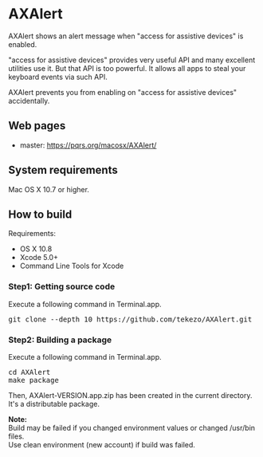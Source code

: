 AXAlert
=======

AXAlert shows an alert message when "access for assistive devices" is enabled.

"access for assistive devices" provides very useful API and many excellent utilities use it.
But that API is too powerful. It allows all apps to steal your keyboard events via such API.

AXAlert prevents you from enabling on "access for assistive devices" accidentally.


Web pages
---------

* master: https://pqrs.org/macosx/AXAlert/


System requirements
-------------------
Mac OS X 10.7 or higher.


How to build
------------

Requirements:

* OS X 10.8
* Xcode 5.0+
* Command Line Tools for Xcode

### Step1: Getting source code

Execute a following command in Terminal.app.

<pre>
git clone --depth 10 https://github.com/tekezo/AXAlert.git
</pre>

### Step2: Building a package

Execute a following command in Terminal.app.

<pre>
cd AXAlert
make package
</pre>

Then, AXAlert-VERSION.app.zip has been created in the current directory.
It's a distributable package.


**Note:**<br />
Build may be failed if you changed environment values or changed /usr/bin files.<br />
Use clean environment (new account) if build was failed.
